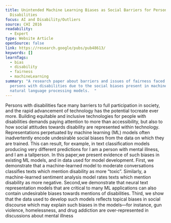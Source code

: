 ```yaml
---
title: Unintended Machine Learning Biases as Social Barriers for Persons with
  Disabilities
focus: AI and Disability/Outliers
source: CHI 2016
readability:
  - Expert
type: Website Article
openSource: false
link: https://research.google/pubs/pub48613/
keywords: []
learnTags:
  - bias
  - disability
  - fairness
  - machineLearning
summary: "A research paper about barriers and issues of fairness faced by
  persons with disabilities due to the social biases present in machine learning
  natural language processing models.  "
---
```

Persons with disabilities face many barriers to full participation in society, and the rapid advancement of technology has the potential tocreate ever more. Building equitable and inclusive technologies for people with disabilities demands paying attention to more than accessibility, but also to how social attitudes towards disability are represented within technology. Representations perpetuated by machine learning (ML) models often inadvertently encode undesirable social biases from the data on which they are trained. This can result, for example, in text classiﬁcation models producing very different predictions for I am a person with mental illness, and I am a tallperson. In this paper,we present evidence of such biases in existing ML models, and in data used for model development. First, we demonstrate that a machine-learned model to moderate conversations classiﬁes texts which mention disability as more “toxic”. Similarly, a machine-learned sentiment analysis model rates texts which mention disability as more negative. Second,we demonstrate that neural text representation models that are critical to many ML applications can also contain undesirable biases towards mentions of disabilities. Third, we show that the data used to develop such models reﬂects topical biases in social discourse which may explain such biases in the models—for instance, gun violence, homelessness, and drug addiction are over-represented in discussions about mental illness
